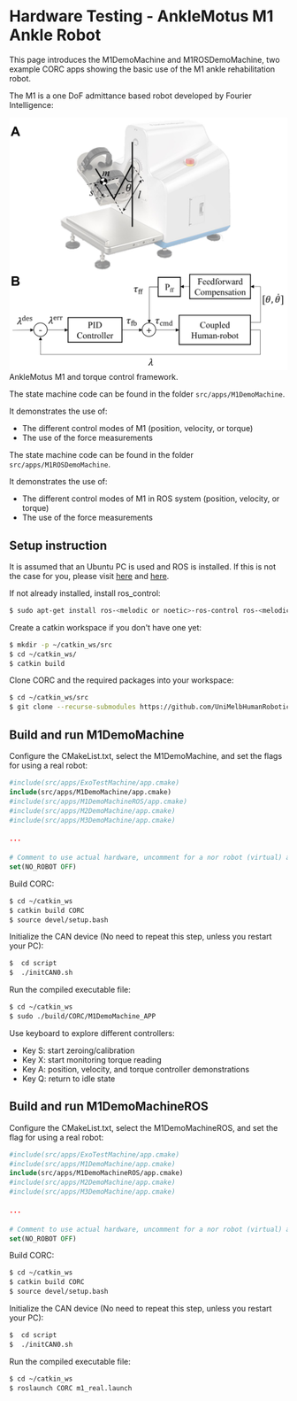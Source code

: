 # Hardware Testing - AnkleMotus M1 Ankle Robot

This page introduces the M1DemoMachine and M1ROSDemoMachine, two example CORC apps showing the basic use of the M1 ankle rehabilitation robot.

The M1 is a one DoF admittance based robot developed by Fourier Intelligence:

![ArmMotus M2 with frames](../img/M1_robot.png)
AnkleMotus M1 and torque control framework.

The state machine code can be found in the folder `src/apps/M1DemoMachine`.

It demonstrates the use of:
- The different control modes of M1 (position, velocity, or torque)
- The use of the force measurements

The state machine code can be found in the folder `src/apps/M1ROSDemoMachine`.

It demonstrates the use of:
- The different control modes of M1 in ROS system (position, velocity, or torque)
- The use of the force measurements

## Setup instruction

It is assumed that an Ubuntu PC is used and ROS is installed. If this is not the case for you, please visit [here](InstallLinux.md) and [here](InstallROS.md).

If not already installed, install ros_control:
```bash
$ sudo apt-get install ros-<melodic or noetic>-ros-control ros-<melodic or noetic>-ros-controllers
```

Create a catkin workspace if you don't have one yet:
```bash
$ mkdir -p ~/catkin_ws/src
$ cd ~/catkin_ws/
$ catkin build
```

Clone CORC and the required packages into your workspace:
```bash
$ cd ~/catkin_ws/src
$ git clone --recurse-submodules https://github.com/UniMelbHumanRoboticsLab/CANOpenRobotController.git
```

## Build and run M1DemoMachine

Configure the CMakeList.txt, select the M1DemoMachine, and set the flags for using a real robot:

```cmake
#include(src/apps/ExoTestMachine/app.cmake)
include(src/apps/M1DemoMachine/app.cmake)
#include(src/apps/M1DemoMachineROS/app.cmake)
#include(src/apps/M2DemoMachine/app.cmake)
#include(src/apps/M3DemoMachine/app.cmake)

...

# Comment to use actual hardware, uncomment for a nor robot (virtual) app
set(NO_ROBOT OFF)
```

Build CORC:
```bash
$ cd ~/catkin_ws
$ catkin build CORC
$ source devel/setup.bash
```

Initialize the CAN device (No need to repeat this step, unless you restart your PC):

```bash
$  cd script
$  ./initCAN0.sh
```

Run the compiled executable file:
```bash
$ cd ~/catkin_ws
$ sudo ./build/CORC/M1DemoMachine_APP
```

Use keyboard to explore different controllers:
- Key S: start zeroing/calibration
- Key X: start monitoring torque reading
- Key A: position, velocity, and torque controller demonstrations
- Key Q: return to idle state

## Build and run M1DemoMachineROS

Configure the CMakeList.txt, select the M1DemoMachineROS, and set the flag for using a real robot:

```cmake
#include(src/apps/ExoTestMachine/app.cmake)
#include(src/apps/M1DemoMachine/app.cmake)
include(src/apps/M1DemoMachineROS/app.cmake)
#include(src/apps/M2DemoMachine/app.cmake)
#include(src/apps/M3DemoMachine/app.cmake)

...

# Comment to use actual hardware, uncomment for a nor robot (virtual) app
set(NO_ROBOT OFF)
```

Build CORC:
```bash
$ cd ~/catkin_ws
$ catkin build CORC
$ source devel/setup.bash
```

Initialize the CAN device (No need to repeat this step, unless you restart your PC):

```bash
$  cd script
$  ./initCAN0.sh
```

Run the compiled executable file:
```bash
$ cd ~/catkin_ws
$ roslaunch CORC m1_real.launch
```
